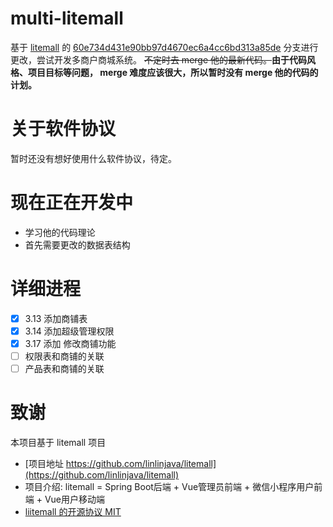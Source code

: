 # multi-litemall

基于 [litemall](https://github.com/linlinjava/litemall) 的 [60e734d431e90bb97d4670ec6a4cc6bd313a85de](https://github.com/linlinjava/litemall/commit/60e734d431e90bb97d4670ec6a4cc6bd313a85de) 分支进行更改，尝试开发多商户商城系统。
~~不定时去 merge 他的最新代码。~~**由于代码风格、项目目标等问题， merge 难度应该很大，所以暂时没有 merge 他的代码的计划。** 

# 关于软件协议

暂时还没有想好使用什么软件协议，待定。
 
# 现在正在开发中

* 学习他的代码理论
* 首先需要更改的数据表结构

# 详细进程

- [x] 3.13 添加商铺表
- [x] 3.14 添加超级管理权限
- [x] 3.17 添加 修改商铺功能
- [ ] 权限表和商铺的关联
- [ ] 产品表和商铺的关联

# 致谢

本项目基于 litemall 项目

* [项目地址 https://github.com/linlinjava/litemall](https://github.com/linlinjava/litemall)
* 项目介绍: litemall = Spring Boot后端 + Vue管理员前端 + 微信小程序用户前端 + Vue用户移动端
* [liitemall 的开源协议 MIT](https://github.com/linlinjava/litemall/blob/master/LICENSE)
